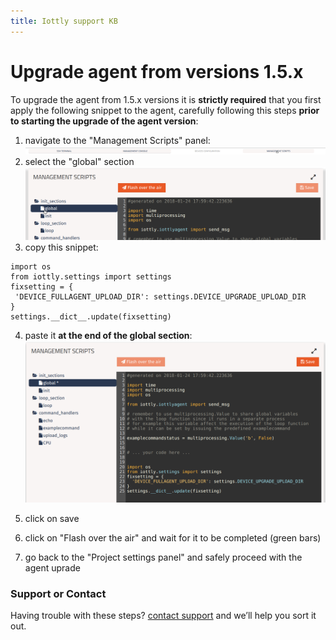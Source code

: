 ```yaml
---
title: Iottly support KB
---
```


# Upgrade agent from versions 1.5.x

To upgrade the agent from 1.5.x versions it is **strictly required** that you first apply the following snippet to the agent, carefully following this steps **prior to starting the upgrade of the agent version**:

1. navigate to the "Management Scripts" panel:
![Manage API keys page](/images/support/navigate_to_mgmtscripts.png)
2. select the "global" section
![Manage API keys page](/images/support/select_global_section.png)
3. copy this snippet:
 ```
import os
from iottly.settings import settings
fixsetting = {
  'DEVICE_FULLAGENT_UPLOAD_DIR': settings.DEVICE_UPGRADE_UPLOAD_DIR
}
settings.__dict__.update(fixsetting)
```
4. paste it  __at the end of the global section__:
![Manage API keys page](/images/support/paste_snippet.png)

5. click on save
6. click on "Flash over the air" and wait for it to be completed (green bars)
7. go back to the "Project settings panel" and safely proceed with the agent uprade

### Support or Contact

Having trouble with these steps? [contact support](mailto:iottly-support@tomorrowdata.io) and we’ll help you sort it out.
